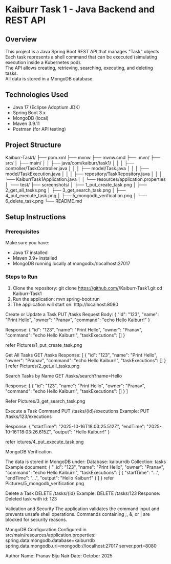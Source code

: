 # Kaiburr Task 1 - Java Backend and REST API

## Overview
This project is a Java Spring Boot REST API that manages "Task" objects.  
Each task represents a shell command that can be executed (simulating execution inside a Kubernetes pod).  
The API allows creating, retrieving, searching, executing, and deleting tasks.  
All data is stored in a MongoDB database.

## Technologies Used
- Java 17 (Eclipse Adoptium JDK)
- Spring Boot 3.x
- MongoDB (local)
- Maven 3.9.11
- Postman (for API testing)

## Project Structure
Kaiburr-Task1/
├── pom.xml
├── mvnw
├── mvnw.cmd
├── .mvn/
├── src/
│ ├── main/
│ │ ├── java/com/kaiburr/task1/
│ │ │ ├── controller/TaskController.java
│ │ │ ├── model/Task.java
│ │ │ ├── model/TaskExecution.java
│ │ │ ├── repository/TaskRepository.java
│ │ │ └── KaiburrTask1Application.java
│ │ └── resources/application.properties
│ └── test/
├── screenshots/
│ ├── 1_put_create_task.png
│ ├── 2_get_all_tasks.png
│ ├── 3_get_search_task.png
│ ├── 4_put_execute_task.png
│ ├── 5_mongodb_verification.png
│ └── 6_delete_task.png
└── README.md


## Setup Instructions

### Prerequisites
Make sure you have:
- Java 17 installed
- Maven 3.9+ installed
- MongoDB running locally at mongodb://localhost:27017

### Steps to Run
1. Clone the repository:
git clone https://github.com/<your-username>/Kaiburr-Task1.git
cd Kaiburr-Task1
2. Run the application: mvn spring-boot:run
3. The application will start on: http://localhost:8080

Create or Update a Task
PUT /tasks
Request Body:
{
"id": "123",
"name": "Print Hello",
"owner": "Pranav",
"command": "echo Hello Kaiburr!"
}

Response:
{
  "id": "123",
  "name": "Print Hello",
  "owner": "Pranav",
  "command": "echo Hello Kaiburr!",
  "taskExecutions": []
}

refer Pictures/1_put_create_task.png

Get All Tasks
GET /tasks
Response:
[
  {
    "id": "123",
    "name": "Print Hello",
    "owner": "Pranav",
    "command": "echo Hello Kaiburr!",
    "taskExecutions": []
  }
]
refer Pictures/2_get_all_tasks.png

Search Tasks by Name
GET /tasks/search?name=Hello

Response:
[
  {
    "id": "123",
    "name": "Print Hello",
    "owner": "Pranav",
    "command": "echo Hello Kaiburr!",
    "taskExecutions": []
  }
]

Refer Pictures/3_get_search_task.png

Execute a Task Command
PUT /tasks/{id}/executions
Example: PUT /tasks/123/executions

Response:
{
  "startTime": "2025-10-16T18:03:25.512Z",
  "endTime": "2025-10-16T18:03:26.615Z",
  "output": "Hello Kaiburr!"
}

refer ictures/4_put_execute_task.png

MongoDB Verification

The data is stored in MongoDB under:
Database: kaiburrdb
Collection: tasks
Example document:
{
  "_id": "123",
  "name": "Print Hello",
  "owner": "Pranav",
  "command": "echo Hello Kaiburr!",
  "taskExecutions": [
    {
      "startTime": "...",
      "endTime": "...",
      "output": "Hello Kaiburr!"
    }
  ]
}
refer Pictures/5_mongodb_verification.png

Delete a Task
DELETE /tasks/{id}
Example: DELETE /tasks/123
Response:
Deleted task with id: 123

Validation and Security
The application validates the command input and prevents unsafe shell operations.
Commands containing ;, &, or | are blocked for security reasons.

MongoDB Configuration
Configured in src/main/resources/application.properties:
spring.data.mongodb.database=kaiburrdb
spring.data.mongodb.uri=mongodb://localhost:27017
server.port=8080

Author
Name: Pranav Biju Nair
Date: October 2025
